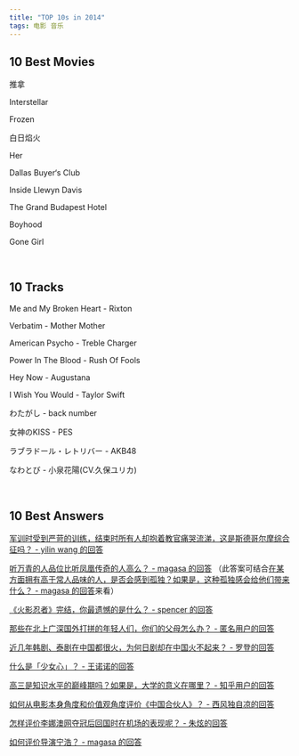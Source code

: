 ```yaml
---
title: "TOP 10s in 2014"
tags: 电影 音乐
---
```


## 10 Best Movies
推拿

Interstellar

Frozen

白日焰火

Her

Dallas Buyer‘s Club

Inside Llewyn Davis

The Grand Budapest Hotel

Boyhood

Gone Girl

<br>

## 10 Tracks
Me and My Broken Heart - Rixton

Verbatim - Mother Mother

American Psycho - Treble Charger

Power In The Blood - Rush Of Fools

Hey Now - Augustana

I Wish You Would - Taylor Swift

わたがし - back number

女神のKISS - PES

ラブラドール・レトリバー - AKB48

なわとび - 小泉花陽(CV.久保ユリカ)

<br>

## 10 Best Answers
[军训时受到严苛的训练，结束时所有人却抱着教官痛哭流涕，这是斯德哥尔摩综合征吗？ - yilin wang 的回答](http://zhihu.com/question/19981962/answer/26116298)

[听万青的人品位比听凤凰传奇的人高么？ - magasa 的回答](http://zhihu.com/question/21179607/answer/30238730) （此答案可结合[在某方面拥有高于常人品味的人，是否会感到孤独？如果是，这种孤独感会给他们带来什么？ - magasa 的回答](http://www.zhihu.com/question/25583667/answer/31215801)来看）

[《火影忍者》完结，你最遗憾的是什么？ - spencer 的回答](http://zhihu.com/question/25877081/answer/32071359 "《火影忍者》完结，你最遗憾的是什么？ - spencer 的回答")

[那些在北上广深国外打拼的年轻人们，你们的父母怎么办？ - 匿名用户的回答](http://zhihu.com/question/25148298/answer/30251778 "那些在北上广深国外打拼的年轻人们，你们的父母怎么办？ - 匿名用户的回答")

[近几年韩剧、泰剧在中国都很火，为何日剧却在中国火不起来？ - 罗登的回答](http://zhihu.com/question/24764399/answer/28912958 "近几年韩剧、泰剧在中国都很火，为何日剧却在中国火不起来？ - 罗登的回答")

[什么是「少女心」？ - 王诺诺的回答](http://zhihu.com/question/20996727/answer/26118959 "什么是「少女心」？ - 王诺诺的回答")

[高三是知识水平的巅峰期吗？如果是，大学的意义在哪里？ - 知乎用户的回答](http://zhihu.com/question/24075873/answer/26598327 "高三是知识水平的巅峰期吗？如果是，大学的意义在哪里？ - 知乎用户的回答")

[如何从电影本身角度和价值观角度评价《中国合伙人》？ - 西风独自凉的回答](http://zhihu.com/question/22896279/answer/24047330 "如何从电影本身角度和价值观角度评价《中国合伙人》？ - 西风独自凉的回答")

[怎样评价李娜澳网夺冠后回国时在机场的表现呢？ - 朱炫的回答](http://zhihu.com/question/22619469/answer/22035348 "怎样评价李娜澳网夺冠后回国时在机场的表现呢？ - 朱炫的回答")

[如何评价导演宁浩？ - magasa 的回答](http://zhihu.com/question/22550033/answer/32030210 "如何评价导演宁浩？ - magasa 的回答")